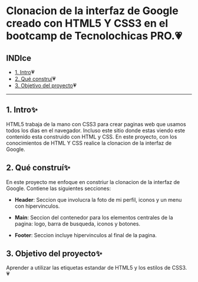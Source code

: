 # Clonacion de la interfaz  de Google  creado con HTML5 Y CSS3 en el bootcamp  de Tecnolochicas PRO.💗
## INDIce
* [1. Intro]( https://github.com/Wendy-Medina/cloninterfazdegoogle/blob/main/README.md#1-intro)💗
* [2. Qué construí]( https://github.com/Wendy-Medina/cloninterfazdegoogle/blob/main/README.md#2--qu%C3%A9-constru%C3%AD)💗
* [3. Objetivo del proyecto]( https://github.com/Wendy-Medina/cloninterfazdegoogle/blob/main/README.md#3-objetivo-del-proyecto)💗

****
## 1. Intro✨ 
HTML5 trabaja de la mano con CSS3 para crear paginas web que usamos todos los dias en el navegador. Incluso este sitio donde estas viendo este contenido esta construido con HTML y CSS.
En este proyecto, con los conocimientos de HTML Y CSS realice la clonacion de la interfaz de Google.

## 2.  Qué construí✨
En este proyecto me enfoque en constriur la clonacion de la interfaz de Google. Contiene las siguientes secciones:

* **Header**: Seccion que involucra la foto de mi perfil, iconos y un menu con hipervinculos.

* **Main**: Seccion del contenedor para los elementos centrales de la pagina: logo, barra de busqueda, iconos y botones.

* **Footer**: Seccion incluye hipervinculos al final de la pagina.

## 3. Objetivo del proyecto✨
Aprender a utilizar  las etiquetas estandar de HTML5 y los estilos de CSS3. 💗
